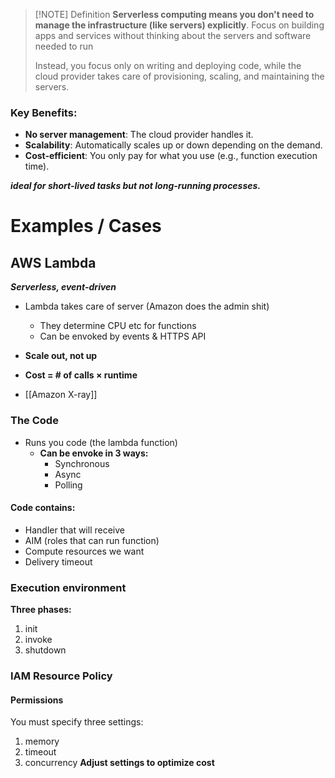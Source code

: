 

> [!NOTE] Definition
> **Serverless computing means you don't need to manage the infrastructure (like servers) explicitly**. Focus on building apps and services without thinking about the servers and software needed to run 
> 
> Instead, you focus only on writing and deploying code, while the cloud provider takes care of provisioning, scaling, and maintaining the servers.

### Key Benefits:
- **No server management**: The cloud provider handles it.
- **Scalability**: Automatically scales up or down depending on the demand.
- **Cost-efficient**: You only pay for what you use (e.g., function execution time).

**_ideal for short-lived tasks but not long-running processes._**
# Examples / Cases
## AWS Lambda
**_Serverless, event-driven_**
- Lambda takes care of server (Amazon does the admin shit)
	- They determine CPU etc for functions
	- Can be envoked by events & HTTPS API
- **Scale out, not up**
- **Cost = \# of calls $\times$ runtime** 

- [[Amazon X-ray]]
### The Code
- Runs you code (the lambda function)
	- **Can be envoke in 3 ways:**
		- Synchronous
		- Async
		- Polling
#### Code contains:
- Handler that will receive
- AIM (roles that can run function)
- Compute resources we want
- Delivery timeout
### Execution environment
**Three phases:**
1. init
2. invoke
3. shutdown

### IAM Resource Policy
#### Permissions
You must specify three settings:
1. memory
2. timeout
3. concurrency
**Adjust settings to optimize cost**